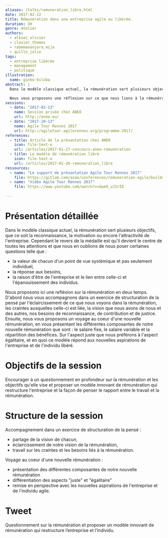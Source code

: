 ```yaml
---
aliases: /talks/remuneration_libre.html
date: 2017-02-22
title: Rémunération dans une entreprise agile ou libérée.
duration: 3H
genre: Atelier
authors:
  - albiez_olivier
  - clavier_thomas
  - rabemananjara_mija
  - quille_julie
tags:
  - entreprise libérée
  - management
  - politique
illustration:
  name: ginko-biloba
abstract: |
  Dans le modèle classique actuel, la rémunération sert plusieurs objectifs, que ce soit la reconnaissance, la motivation ou encore l'attractivité de l'entreprise. Cependant, le revers de la médaille est qu'il devient le centre de toutes les attentions et que nous en oublions de nous poser certaines questions.

  Nous vous proposons une réflexion sur ce que nous lions à la rémunération, ainsi qu'une présentation d'une solution de rémunération plus juste répondant aux aspirations de l'entreprise et de l'individu libéré.
sessions:
  - date: "2017-02-13"
    name: Session privée chez ANEO
    url: http://aneo.eu/
  - date: "2017-10-13"
    name: Agile Tour Rennes 2017
    url: http://agiletour.agilerennes.org/programme-2017/
references:
  - title: Article de la présentation chez ANEO
    icon: file-text-o
    url: /articles/2017-01-27-concours-aneo-remuneration
  - title: Le modèle de rémunération libre
    icon: file-text-o
    url: /articles/2017-01-26-remuneration_libre
ressources:
  - name: "Le support de présentation Agile Tour Rennes 2017"
    file: https://gitlab.com/azae/conferences/remuneration-agile/builds/artifacts/20171014-atrennes/file/slides.pdf?job=compile_pdf
  - name: "Vidéo Agile Tour Rennes 2017"
    file: https://www.youtube.com/watch?v=GweO_uJ1rI8
    
---
```


# Présentation détaillée

Dans le modèle classique actuel, la rémunération sert plusieurs objectifs, que ce soit la reconnaissance, la motivation ou encore l'attractivité de l'entreprise. Cependant le revers de la médaille est qu'il devient le centre de toutes les attentions et que nous en oublions de nous poser certaines questions telle que :

- la valeur de chacun d'un point de vue systèmique et pas seulement individuel,
- la réponse aux besoins,
- la raison d'être de l'entreprise et le lien entre celle-ci et l'épanouissement des individus.

Nous proposons ici une refléxion sur la rémunération en deux temps.
D'abord nous vous accompagnons dans un exercice de structuration de la pensé par l'éclaircissement de ce que nous voyons dans la rémunération, les craintes auxquelles celle-ci est liée, la vision que nous avons de nous et des autres, nos besoins de reconnaissance, de contribution et de justice.
Ensuite, nous vous proposons un voyage au coeur d'une nouvelle rémunération, en vous présentant les différentes composantes de notre nouvelle rémunération que sont : le salaire fixe, le salaire variable et la répartition des bénéfices. Sur l'aspect juste que nous préférons à l'aspect égalitaire, et en quoi ce modèle répond aux nouvelles aspirations de l'entreprise et de l'individu libéré.

# Objectifs de la session

Encourager à un questionnement en profondeur sur la rémunération et les objectifs qu'elle vise et proposer un modèle innovant de rémunération qui restructure l'entreprise et la façon de penser le rapport entre le travail et la rémunération.


# Structure de la session

Accompagnement dans un exercice de structuration de la pensé :

- partage de la vision de chacun,
- éclaircissement de notre vision de la rémunération,
- travail sur les craintes et les besoins liés à la rémunération.

Voyage au coeur d'une nouvelle rémunération :

- présentation des différentes composantes de notre nouvelle rémunération
- différentiation des aspects "juste" et "égalitaire"
- remise en perspective avec les nouvelles aspirations de l'entreprise et de l'individu agile.

# Tweet

Questionnement sur la rémunération et proposer un modèle innovant de rémunération qui restructure l’entreprise et l’individu.
